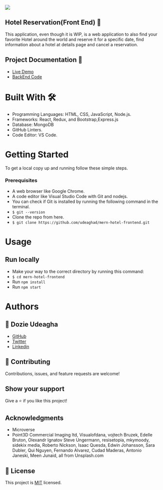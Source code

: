 [![](https://img.shields.io/badge/Microverse-Dozie%20Udeagha-blueviolet)](https://github.com/udeaghad)
## Hotel Reservation(Front End) 🏩
This application, even though it is WIP, is a web application to also find your favorite Hotel around the world and reserve it for a specific date, find information about a hotel at details page and cancel a reservation.

## Project Documentation 📄
- [Live Demo](https://booooka-hotel-app.netlify.app)
- [BackEnd Code](https://github.com/udeaghad/mern-hotel-api)



# Built With 🛠️
- Programming Languages: HTML, CSS, JavaScript, Node.js.
- Frameworks: React, Redux, and Bootstrap,Express.js
- Database: MongoDB
- GitHub Linters.
- Code Editor: VS Code.

# Getting Started
To get a local copy up and running follow these simple steps.

### Prerequisites
- A web browser like Google Chrome.
- A code editor like Visual Studio Code with Git and nodejs.
- You can check if Git is installed by running the following command in the terminal.
- `$ git --version`
- Clone the repo from here.
- `$ git clone https://github.com/udeaghad/mern-hotel-frontend.git`

# Usage
## Run locally
- Make your way to the correct directory by running this command:
- `$ cd mern-hotel-frontend`
- Run `npm install`
- Run `npm start`


# Authors

## 👤 Dozie Udeagha
- [GitHub](https://github.com/udeaghad)
- [Twitter](https://twitter.com/theodoz)
- [Linkedin](https://www.linkedin.com/in/)

## 🤝 Contributing
Contributions, issues, and feature requests are welcome!

## Show your support
Give a ⭐️ if you like this project!

## Acknowledgments
- Microverse
- Point3D Commercial Imaging ltd, Visualofdana, vojtech Bruzek, Edelle Bruton, Olexandr Ignatov
Steve Ungermann, resisetopia, mkymoody, sidekix media, Roberto Nickson, Isaac Quesda, Edwin Johansson,
Sara Dubler, Qui Nguyen, Fernando Alvarez, Cudad Maderas, Antonio Janeski, Meen Junaid, all from Unsplash.com

## 📝 License
This project is [MIT](./LICENSE) licensed.
